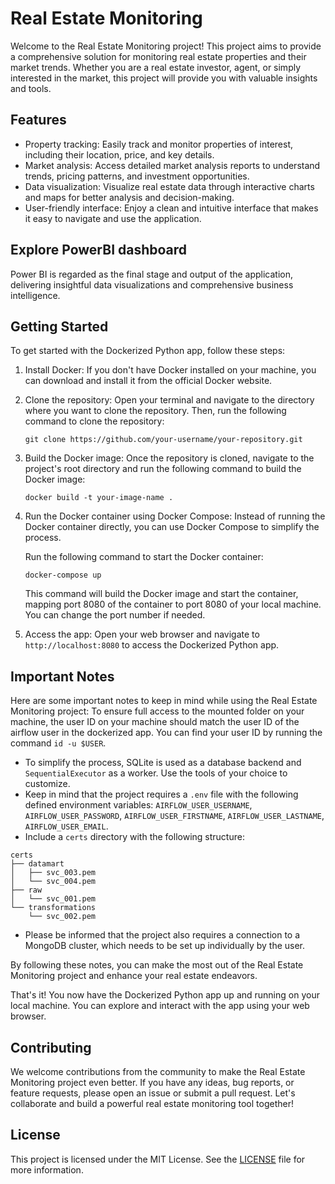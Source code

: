 # Real Estate Monitoring

Welcome to the Real Estate Monitoring project! This project aims to provide a comprehensive solution for monitoring real estate properties and their market trends. Whether you are a real estate investor, agent, or simply interested in the market, this project will provide you with valuable insights and tools.

## Features

- Property tracking: Easily track and monitor properties of interest, including their location, price, and key details.
- Market analysis: Access detailed market analysis reports to understand trends, pricing patterns, and investment opportunities.
- Data visualization: Visualize real estate data through interactive charts and maps for better analysis and decision-making.
- User-friendly interface: Enjoy a clean and intuitive interface that makes it easy to navigate and use the application.

## Explore PowerBI dashboard
Power BI is regarded as the final stage and output of the application, delivering insightful data visualizations and comprehensive business intelligence.

## Getting Started

To get started with the Dockerized Python app, follow these steps:

1. Install Docker: If you don't have Docker installed on your machine, you can download and install it from the official Docker website.

2. Clone the repository: Open your terminal and navigate to the directory where you want to clone the repository. Then, run the following command to clone the repository:

    ```
    git clone https://github.com/your-username/your-repository.git
    ```

3. Build the Docker image: Once the repository is cloned, navigate to the project's root directory and run the following command to build the Docker image:

    ```
    docker build -t your-image-name .
    ```

4. Run the Docker container using Docker Compose: Instead of running the Docker container directly, you can use Docker Compose to simplify the process. 

    Run the following command to start the Docker container:

    ```
    docker-compose up
    ```

    This command will build the Docker image and start the container, mapping port 8080 of the container to port 8080 of your local machine. You can change the port number if needed.

5. Access the app: Open your web browser and navigate to `http://localhost:8080` to access the Dockerized Python app.

## Important Notes

Here are some important notes to keep in mind while using the Real Estate Monitoring project:
To ensure full access to the mounted folder on your machine, the user ID on your machine should match the user ID of the airflow user in the dockerized app. You can find your user ID by running the command `id -u $USER`.

- To simplify the process, SQLite is used as a database backend and `SequentialExecutor` as a worker. Use the tools of your choice to customize.
- Keep in mind that the project requires a `.env` file with the following defined environment variables: `AIRFLOW_USER_USERNAME`, `AIRFLOW_USER_PASSWORD`, `AIRFLOW_USER_FIRSTNAME`, `AIRFLOW_USER_LASTNAME`, `AIRFLOW_USER_EMAIL`.
- Include a `certs` directory with the following structure:
```
certs
├── datamart
│   ├── svc_003.pem
│   └── svc_004.pem
├── raw
│   └── svc_001.pem
└── transformations
    └── svc_002.pem
```
- Please be informed that the project also requires a connection to a MongoDB cluster, which needs to be set up individually by the user.


By following these notes, you can make the most out of the Real Estate Monitoring project and enhance your real estate endeavors.


That's it! You now have the Dockerized Python app up and running on your local machine. You can explore and interact with the app using your web browser.



## Contributing

We welcome contributions from the community to make the Real Estate Monitoring project even better. If you have any ideas, bug reports, or feature requests, please open an issue or submit a pull request. Let's collaborate and build a powerful real estate monitoring tool together!

## License

This project is licensed under the MIT License. See the [LICENSE](LICENSE) file for more information.
